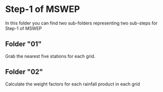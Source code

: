 # Step-1 of MSWEP

In this folder you can find two sub-folders representing two sub-steps for Step-1 of MSWEP

## Folder "01"

Grab the nearest five stations for each grid.

## Folder "02"

Calculate the weight factors for each rainfall product in each grid